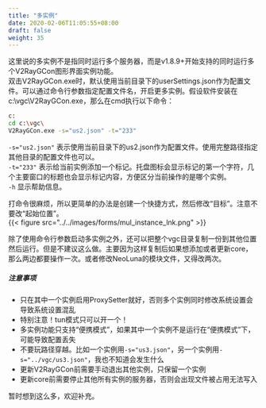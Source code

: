 ```yaml
---
title: "多实例"
date: 2020-02-06T11:05:55+08:00
draft: false
weight: 35
---
```


这里说的多实例不是指同时运行多个服务器，而是v1.8.9+开始支持的同时运行多个V2RayGCon图形界面实例功能。  
双击V2RayGCon.exe时，默认使用当前目录下的userSettings.json作为配置文件。可以通过命令行参数指定配置文件名，开启更多实例。假设软件安装在c:\vgc\V2RayGCon.exe，那么在cmd执行以下命令：
```bash
c:
cd c:\vgc\
V2RayGCon.exe -s="us2.json" -t="233"
```
`-s="us2.json"` 表示使用当前目录下的us2.json作为配置文件。使用完整路径指定其他目录的配置文件也可以。  
`-t="233"` 表示给当前实例添加一个标记。托盘图标会显示标记的第一个字符，几个主要窗口的标题也会显示标记内容，方便区分当前操作的是哪个实例。  
`-h` 显示帮助信息。  
  
打命令很麻烦，所以更简单的办法是创建一个快捷方式，然后修改“目标”。注意不要改“起始位置”。  
{{< figure src="../../images/forms/mul_instance_lnk.png" >}}  


除了使用命令行参数启动多实例之外，还可以把整个vgc目录复制一份到其他位置然后运行。但是不建议这么做。主要因为这样复制后如果想添加或者更新core，那么两边都要操作一次。或者修改NeoLuna的模块文件，又得改两次。  

##### 注意事项
 * 只在其中一个实例启用ProxySetter就好，否则多个实例同时修改系统设置会导致系统设置混乱
 * 特别注意！tun模式只可以开一个！
 * 多实例功能只支持“便携模式”，如果其中一个实例不是运行在“便携模式”下，可能导致配置丢失
 * 不要玩路径穿越。比如一个实例用`-s="us3.json"`，另一个实例用`-s="../vgc/us3.json"`，我也不知道会发生什么
 * 更新V2RayGCon前需要手动退出其他实例，只保留一个实例
 * 更新core前需要停止其他所有实例的服务器，否则会出现文件被占用无法写入

暂时想到这么多，欢迎补充。  